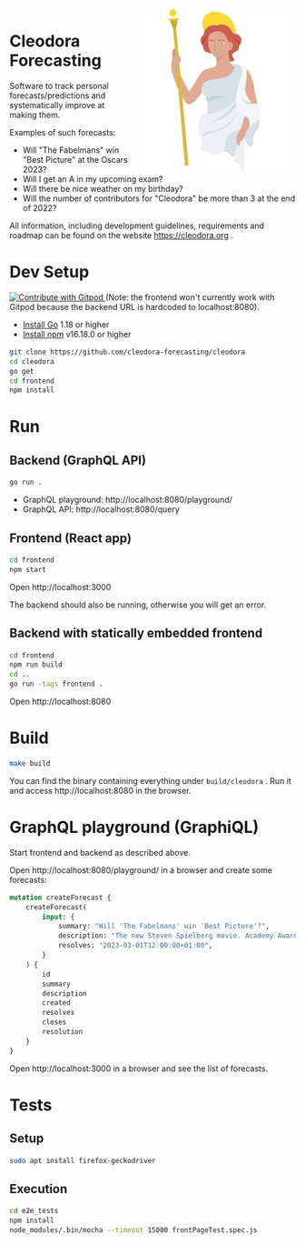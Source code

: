 <img align="right" src="./design/logo_full.png">

# Cleodora Forecasting

Software to track personal forecasts/predictions and systematically improve at
making them.

Examples of such forecasts:

* Will "The Fabelmans" win "Best Picture" at the Oscars 2023?
* Will I get an A in my upcoming exam?
* Will there be nice weather on my birthday?
* Will the number of contributors for "Cleodora" be more than 3 at the end of 2022?

All information, including development guidelines, requirements and roadmap can
be found on the website https://cleodora.org .

# Dev Setup

<a href="https://gitpod.io/#https://github.com/cleodora-forecasting/cleodora">
  <img
    src="https://img.shields.io/badge/Contribute%20with-Gitpod-908a85?logo=gitpod"
    alt="Contribute with Gitpod"
  />
</a> (Note: the frontend won't currently work with Gitpod because the backend
URL is hardcoded to localhost:8080).
<!-- https://github.com/gitpod-io/gitpod/issues/2466 -->

* [Install Go](https://go.dev/doc/install) 1.18 or higher
* [Install npm](https://nodejs.org/en/download/) v16.18.0 or higher

```bash
git clone https://github.com/cleodora-forecasting/cleodora
cd cleodora
go get
cd frontend
npm install
```

# Run

## Backend (GraphQL API)

```bash
go run .
```

* GraphQL playground: http://localhost:8080/playground/
* GraphQL API: http://localhost:8080/query

## Frontend (React app)

```bash
cd frontend
npm start
```

Open http://localhost:3000

The backend should also be running, otherwise you will get an error.

## Backend with statically embedded frontend

```bash
cd frontend
npm run build
cd ..
go run -tags frontend .
```

Open http://localhost:8080

# Build

```bash
make build
```

You can find the binary containing everything under `build/cleodora` . Run it
and access http://localhost:8080 in the browser.

# GraphQL playground (GraphiQL)

Start frontend and backend as described above.

Open http://localhost:8080/playground/ in a browser and create some forecasts:

```graphql
mutation createForecast {
    createForecast(
        input: {
            summary: "Will 'The Fabelmans' win 'Best Picture'?",
            description: "The new Steven Spielberg movie. Academy Award for Best Picture 2023.",
            resolves: "2023-03-01T12:00:00+01:00",
        }
    ) {
        id
        summary
        description
        created
        resolves
        closes
        resolution
    }
}
```

Open http://localhost:3000 in a browser and see the list of forecasts.

# Tests

## Setup

```bash
sudo apt install firefox-geckodriver
```

## Execution

```bash
cd e2e_tests
npm install
node_modules/.bin/mocha --timeout 15000 frontPageTest.spec.js
```
